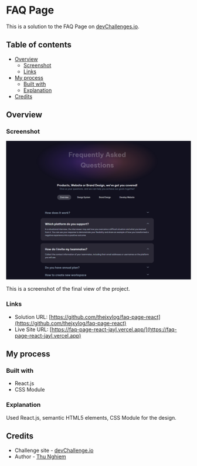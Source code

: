 # FAQ Page

This is a solution to the FAQ Page on [devChallenges.io](https://devchallenges.io).

## Table of contents

- [Overview](#overview)
  - [Screenshot](#screenshot)
  - [Links](#links)
- [My process](#my-process)
  - [Built with](#built-with)
  - [Explanation](#explanation)
- [Credits](#credits)

## Overview

### Screenshot

![](./public/screenshot.png)

This is a screenshot of the final view of the project.

### Links

- Solution URL: [https://github.com/thejxylog/faq-page-react](https://github.com/thejxylog/faq-page-react)
- Live Site URL: [https://faq-page-react-jayl.vercel.app/](https://faq-page-react-jayl.vercel.app)

## My process

### Built with

- React.js
- CSS Module

### Explanation

Used React.js, semantic HTML5 elements, CSS Module for the design.

## Credits

- Challenge site - [devChallenge.io](https://devchallenges.io/challenge/faq-page)
- Author - [Thu Nghiem](https://devchallenges.io/profile/ff6a2335-b279-4601-8927-85c85af7e7d8)
